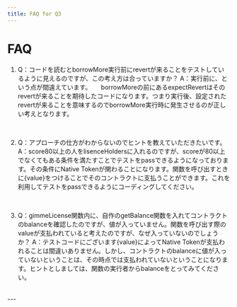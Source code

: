 ```yaml
---
title: FAQ for Q3
---
```


# FAQ
1. Q：コードを読むとborrowMore実行前にrevertが来ることをテストしているように見えるのですが、この考え方は合っていますか？
   A：実行前に、という点が間違えています。
   　 borrowMoreの前にあるexpectRevertはそのrevertが来ることを期待したコードになります。つまり実行後、設定されたrevertが来ることを意味するのでborrowMore実行時に発生させるのが正しい考えとなります。
<br>

2. Q：アプローチの仕方がわからないのでヒントを教えていただきたいです。
   A：score80以上の人をlisenceHoldersに入れるのですが、scoreが80以上でなくてもある条件を満たすことでテストをpassできるようになっております。その条件にNative Tokenが関わることになります。関数を呼び出すときに{value}をつけることでそのコントラクトに支払うことができます。これを利用してテストをpassできるようにコーディングしてください。
<br>

3. Q：gimmeLicense関数内に、自作のgetBalance関数を入れてコントラクトのbalanceを確認したのですが、値が入っていません。関数を呼び出す際のvalueが支払われていると考えたのですが、なぜ入っていないのでしょうか？
   A：テストコードにございます{value}によってNative Tokenが支払われることは間違いありません。しかし、コントラクトのbalanceに値が入っていないということは、その時点では支払われていないということになります。ヒントとしましては、関数の実行者からbalanceをとってみてください。
<br>
---